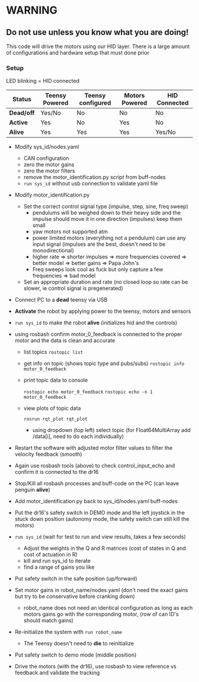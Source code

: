 # **WARNING**
## **Do not use unless you know what you are doing!**

This code will drive the motors using our HID layer. There is a large amount of configurations and hardware setup that must done prior

### Setup

LED blinking = HID connected

| Status       | Teensy Powered | Teensy configured | Motors Powered | HID Connected |
| ------------ | -------------- | ----------------- | -------------- | ------------- |
| **Dead/off** | Yes/No         | No                | No             | No            |
| **Active**   | Yes            | No                | Yes            | No            |
| **Alive**    | Yes            | Yes               | Yes            | Yes/No        |

 - Modify sys_id/nodes.yaml 
   - CAN configuration
   - zero the motor gains
   - zero the motor filters
   - remove the motor_identification.py script from buff-nodes
   - `run sys_id` without usb connection to validate yaml file
 - Modify motor_identification.py
   - Set the correct control signal type (impulse, step, sine, freq sweep)
     - pendulums will be weighed down to their heavy side and the impulse should move it in one direction (impulses) keep them small
     - yaw motors not supported atm
     - power limited motors (everything not a pendulum) can use any input signal (impulses are the best, doesn't need to be monodirectional)
     - higher rate => shorter impulses => more frequencies covered => better model => better gains => Papa John's
     - Freq sweeps look cool as fuck but only capture a few frequencies => bad model
   - Set an appropriate duration and rate (no closed loop so rate can be slower, ie control signal is pregenerated)
 - Connect PC to a **dead** teensy via USB
 - **Activate** the robot by applying power to the teensy, motors and sensors
 - `run sys_id` to make the robot **alive** (initializes hid and the controls)
 - using rosbash confirm motor_0_feedback is connected to the proper motor and the data is clean and accurate
 
   - list topics 
        `rostopic list`
        
   - get info on topic (shows topic type and pubs/subs)
        `rostopic info motor_0_feedback`
        
   - print topic data to console
                
        `rostopic echo motor_0_feedback`
        `rostopic echo -n 1 motor_0_feedback`
        
   - view plots of topic data
                
        `rosrun rqt_plot rqt_plot`
        
     - using dropdown (top left) select topic (for Float64MultiArray add /data[i], need to do each individually)
 - Restart the software with adjusted motor filter values to filter the velocity feedback (smooth)
 - Again use rosbash tools (above) to check control_input_echo and confirm it is connected to the dr16
 - Stop/Kill all rosbash processes and buff-code on the PC (can leave penguin **alive**)
 - Add motor_identification.py back to sys_id/nodes.yaml buff-nodes
 - Put the dr16's safety switch in DEMO mode and the left joystick in the stuck down position (autonomy mode, the safety switch can still kill the motors)
 - `run sys_id` (wait for test to run and view results, takes a few seconds)
   - Adjust the weights in the Q and R matrices (cost of states in Q and cost of actuation in R)
   - kill and run sys_id to iterate
   - find a range of gains you like
 - Put safety switch in the safe position (up/forward)
 - Set motor gains in robot_name/nodes.yaml (don't need the exact gains but try to be conservative before cranking down)
   - robot_name does not need an identical configuration as long as each motors gains go with the corresponding motor, (row of can ID's should match gains)
 - Re-initialize the system with `run robot_name`
   - The Teensy doesn't need to **die** to reinitialize
 - Put safety switch to demo mode (middle position)
 - Drive the motors (with the dr16), use rosbash to view reference vs feedback and validate the tracking

